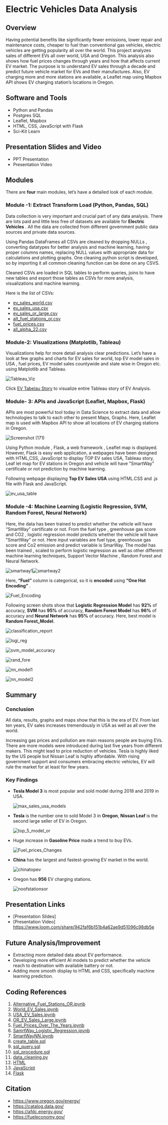 # Electric Vehicles Data Analysis

## Overview

  Having potential benefits like significantly fewer emissions, lower repair and maintenance costs, cheaper to fuel than conventional gas vehicles, electric vehicles     are getting popularity all over the world. This project analyzes sales of different EVs all over world, USA and Oregon. This analysis also shows how fuel prices       changes through years and how that affects current EV market.  The purpose is to understand EV sales through a decade and predict future vehicle market for EVs and     their manufactures. Also, EV charging more and more stations are available, a Leaflet map using Mapbox API shows EV charging station’s locations in Oregon. 

## Software and Tools 
  * Python and Pandas
  * Postgres SQL
  * Leaflet, Mapbox
  * HTML, CSS, JavaScript with Flask
  * Sci-Kit Learn

## Presentation Slides and Video

  * PPT Presentation
  * Presentation Video
  
  
## Modules

There are __four__ main modules, let’s have a detailed look of each module.

### Module -1: Extract Transform Load (Python, Pandas, SQL)
  Data collection is very important and crucial part of any data analysis. There are lots paid and little less free of datasets are available for __Electric Vehicles__   . All the data are collected from different government public data sources and private data sources. 
  
  Using Pandas DataFrames all CSVs are cleaned by dropping NULLs , converting datatypes for better analysis and machine learning, having proper columns names,           replacing NULL values with appropriate data for calculations and plotting graphs. One cleaning python script is developed, so by importing it all common cleaning       function can be done on any CSVS. 
  
  Cleaned CSVs are loaded in SQL tables to perform queries, joins to have new tables and export those tables as CSVs for more analysis, visualizations and machine       learning. 
  
  Here is the list of CSVs:
  
   * [ev_sales_world.csv](https://github.com/NishtaSapra21/Electric_Vehicles_Data_Analysis/blob/main/Code/CSVs/clean_datasets/ev_sales_world.csv)
   * [ev_sales_usa.csv](https://github.com/NishtaSapra21/Electric_Vehicles_Data_Analysis/blob/main/Code/CSVs/clean_datasets/ev_sales_usa.csv)
   * [ev_sales_or_large.csv](https://github.com/NishtaSapra21/Electric_Vehicles_Data_Analysis/blob/main/Code/CSVs/clean_datasets/ev_sales_or_large.csv)
   * [alt_fuel_stations_or.csv](https://github.com/NishtaSapra21/Electric_Vehicles_Data_Analysis/blob/main/Code/CSVs/clean_datasets/alt_fuel_stations_or.csv)
   * [fuel_prices.csv](https://github.com/NishtaSapra21/Electric_Vehicles_Data_Analysis/blob/main/Code/CSVs/clean_datasets/fuel_prices.csv)
   * [all_alpha_22.csv](https://github.com/NishtaSapra21/Electric_Vehicles_Data_Analysis/blob/main/Code/CSVs/all_alpha_22.csv)
  
  
### Module-2: Visualizations (Matplotlib, Tableau)

   Visualizations help for more detail analysis clear predictions. Let’s have a look at few graphs and charts for EV sales for world, top EV model sales in USA , fuel    prices, EV model sales countywide and state wise in Oregon etc. using Matplotlib and Tableau. 
   
   ![Tableau_Viz](https://user-images.githubusercontent.com/107717882/202873152-b9828fa7-36b3-4a3d-8eaa-35abe4f6dfc4.png) 
   
   Click  [EV Tabelau Story](https://public.tableau.com/views/EVAnalysis_16681221169090/EVAnalysis?:language=en-US&:display_count=n&:origin=viz_share_link) to            visualize entire Tableau story of EV Analysis. 
   

### Module- 3: APIs and JavaScript (Leaflet, Mapbox, Flask)

  APIs are most powerful tool today in Data Science to extract data and allow technologies to talk to each other to present Maps, Graphs. Here, Leaflet map is used       with Mapbox API  to show all locations of EV charging stations in Oregon. 
  
  ![Screenshot (171)](https://user-images.githubusercontent.com/107717882/202874239-02f764ad-eaf0-4d16-a971-6ae03efd7b23.png)

  Using Python module , Flask, a web framework , Leaflet map is displayed. However, Flask is easy web application, a webpages have been designed with HTML,CSS,           JavaScript to display TOP EV sales USA, Tableau story, Leaf let map for EV stations in Oregon and vehicle will have "SmartWay" certificate or not  prediction by       machine learning. 

  Following webpage displaying  __Top EV Sales USA__ using  HTML.CSS and .js file with Flask and JavaScript. 
  
  ![ev_usa_table](https://user-images.githubusercontent.com/107717882/202874250-d1888e51-1957-4fa8-9861-b6a200bfe2d0.png)



### Module -4: Machine Learning (Logistic Regression, SVM, Random Forest, Neural Network)

  Here, the data has been trained to predict whether the vehicle will have “SmartWay” certificate or not. From the fuel type , greenhouse gas score and CO2 , logistic   regression model predicts whether the vehicle will have "SmartWay" or not. Here input variables are fuel type, greenhouse gas score and Co2 emission and predict       variable is SmarWay. The model has been trained , scaled to perform logistic regression as well as other different machine learning techniques, Support Vector         Machine , Random Forest and Neural Network.
  
  ![smartway1](https://user-images.githubusercontent.com/107717882/202876830-a9584ad9-dc82-47c0-b067-bd8e14641a96.png)![smartway2](https://user-images.githubusercontent.com/107717882/202932326-00a19c9e-f5c1-4aa2-a2ef-1f7f245fed1c.png)


  Here, __“Fuel”__ column is categorical, so it is __encoded__ using __“One Hot Encoding”__ . 
  
  ![Fuel_Encoding](https://user-images.githubusercontent.com/107717882/202874546-49395338-5869-4598-893d-e1c6a7228a59.png)
  
  Following screen shots show that  __Logistic Regression Model__  has __92%__ of accuracy, __SVM__ has __95%__ of accuracy, __Random Forest Model__ has __96%__ of       accuracy and __Neural Network__ has __95%__ of accuracy.  Here, best model is __Random Forest_Model__. 
  
  ![classification_report](https://user-images.githubusercontent.com/107717882/202874738-02f4c65c-bbdf-4939-bb7c-7ab81a06389e.png)
  
  ![logi_reg](https://user-images.githubusercontent.com/107717882/202875248-d756958b-c080-47c2-8748-e04bfe13034a.png)
  
  ![svm_model_accuracy](https://user-images.githubusercontent.com/107717882/202875256-e6d36d37-ce09-4001-a63d-05aafb6eec01.png)

  ![rand_fore](https://user-images.githubusercontent.com/107717882/202875264-763214e2-da79-4ce1-8b76-48f87bd5f198.png)
  
  ![nn_model1](https://user-images.githubusercontent.com/107717882/202875410-2a1c6079-e58d-449d-a606-97c32e8fb65a.png)

  ![nn_model2](https://user-images.githubusercontent.com/107717882/202875415-49cab617-cce2-4dc1-89cb-18b4fff26014.png)
  
  
## Summary 

### Conclusion 

  All data, results, graphs and maps show that this is the era of EV. From last ten years, EV sales increases tremendously in USA as well as all over the world. 
  
  Increasing gas prices and pollution are main reasons people are buying EVs. There are more models were introduced during last five years from different makers. This   might lead to price reduction of vehicles. Tesla is highly liked by the US people but Nissan Leaf is highly affordable. With rising government support and consumers   embracing electric vehicles, EV will rule the market for at least for few years. 

### Key Findings

  * __Tesla Model 3__ is most popular and sold model during 2018 and 2019 in USA.
    
    ![max_sales_usa_models](https://user-images.githubusercontent.com/107717882/202875815-4c7c6534-0ed6-481e-b3b0-45ae1e74a78d.png)

    
  * __Tesla__ is the number one to sold Model 3 in __Oregon__, __Nissan Leaf__ is the second large seller of EV in Oregon. 

    ![top_5_model_or](https://user-images.githubusercontent.com/107717882/202875822-a897efe6-9262-476b-a990-13f98328acc3.png)
    
  * Huge increase in __Gasoline Price__ made a trend to buy EVs. 

    ![Fuel_prices_Changes](https://user-images.githubusercontent.com/107717882/202875950-211c48f0-c1cd-49f0-a8a1-9c2182b7a85f.png)
    
  * __China__ has the largest and fastest-growing EV market in the world.

    ![chinatopev](https://user-images.githubusercontent.com/107717882/202929252-499ab1d0-fea7-42bf-a851-885395b95a68.png)
    
  * Oregon has __956__ EV charging stations. 

    ![noofstationsor](https://user-images.githubusercontent.com/107717882/202931263-5f3e3545-c409-4f13-be12-9cf8e7ab4fc2.png)

## Presentation Links

  * [Presentation Slides]
  * [Presentation Video] https://www.loom.com/share/942faf6b151b4a62ae9d51096c98db5e

## Future Analysis/Improvement 

  * Extracting more detailed data about EV performance.
  * Developing more efficient AI models to predict whether the vehicle reach to destination with available battery or not. 
  * Adding more smooth display to HTML and CSS, specifically machine learning prediction. 
  
## Coding References 

  1. [Alternative_Fuel_Stations_OR.ipynb](https://github.com/NishtaSapra21/Electric_Vehicles_Data_Analysis/blob/main/Code/Alternative_Fuel_Stations_OR.ipynb)
  2. [World_EV_Sales.ipynb](https://github.com/NishtaSapra21/Electric_Vehicles_Data_Analysis/blob/main/Code/World_EV_Sales.ipynb)
  3. [USA_EV_Sales.ipynb](https://github.com/NishtaSapra21/Electric_Vehicles_Data_Analysis/blob/main/Code/USA_EV_Sales.ipynb)
  4. [OR_EV_Sales_Large.ipynb](https://github.com/NishtaSapra21/Electric_Vehicles_Data_Analysis/blob/main/Code/OR_EV_Sales_Large.ipynb)
  5. [Fuel_Prices_Over_The_Years.ipynb](https://github.com/NishtaSapra21/Electric_Vehicles_Data_Analysis/blob/main/Code/Fuel_Prices_Over_The_Years.ipynb)
  6. [SamrtWay_Logistic_Regression.ipynb](https://github.com/NishtaSapra21/Electric_Vehicles_Data_Analysis/blob/main/Code/SamrtWay_Logistic_Regression.ipynb)
  7. [SmartWayNN.ipynb](https://github.com/NishtaSapra21/Electric_Vehicles_Data_Analysis/blob/main/Code/SmartWayNN.ipynb)
  8. [create_table.sql](https://github.com/NishtaSapra21/Electric_Vehicles_Data_Analysis/blob/main/Code/create_table.sql)
  9. [sql_query.sql](https://github.com/NishtaSapra21/Electric_Vehicles_Data_Analysis/blob/main/Code/sql_query.sql)
  10. [sql_procedure.sql](https://github.com/NishtaSapra21/Electric_Vehicles_Data_Analysis/blob/main/Code/sql_procedure.sql)
  11. [data_cleaning.py](https://github.com/NishtaSapra21/Electric_Vehicles_Data_Analysis/blob/main/Code/data_cleaning.py)
  12. [HTML](https://github.com/NishtaSapra21/Electric_Vehicles_Data_Analysis/tree/main/templates)
  13. [JavaScript](https://github.com/NishtaSapra21/Electric_Vehicles_Data_Analysis/tree/main/static/js)
  14. [Flask](https://github.com/NishtaSapra21/Electric_Vehicles_Data_Analysis/blob/main/app.py)

## Citation  

  * https://www.oregon.gov/energy/
  * https://catalog.data.gov/
  * https://afdc.energy.gov/
  * https://fueleconomy.gov/
